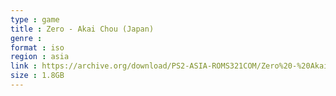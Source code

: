 ```yaml
---
type : game
title : Zero - Akai Chou (Japan)
genre : 
format : iso
region : asia
link : https://archive.org/download/PS2-ASIA-ROMS321COM/Zero%20-%20Akai%20Chou%20%28Japan%29.7z
size : 1.8GB
---
```

